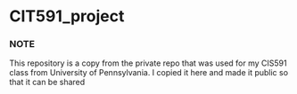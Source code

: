 # CIT591_project


### NOTE ###
This repository is a copy from the private repo that was used for my CIS591 class from University of Pennsylvania.
I copied it here and made it public so that it can be shared
